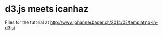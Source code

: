d3.js meets icanhaz
===================

Files for the tutorial at http://www.johannesbader.ch/2014/03/templating-in-d3js/
